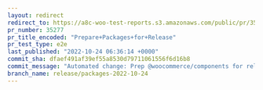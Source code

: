 ```yaml
---
layout: redirect
redirect_to: https://a8c-woo-test-reports.s3.amazonaws.com/public/pr/35277/e2e/index.html
pr_number: 35277
pr_title_encoded: "Prepare+Packages+for+Release"
pr_test_type: e2e
last_published: "2022-10-24 06:36:14 +0000"
commit_sha: dfaef491af39ef55a8530d79711061556f6d16b8
commit_message: "Automated change: Prep @woocommerce/components for release."
branch_name: release/packages-2022-10-24
---
```

